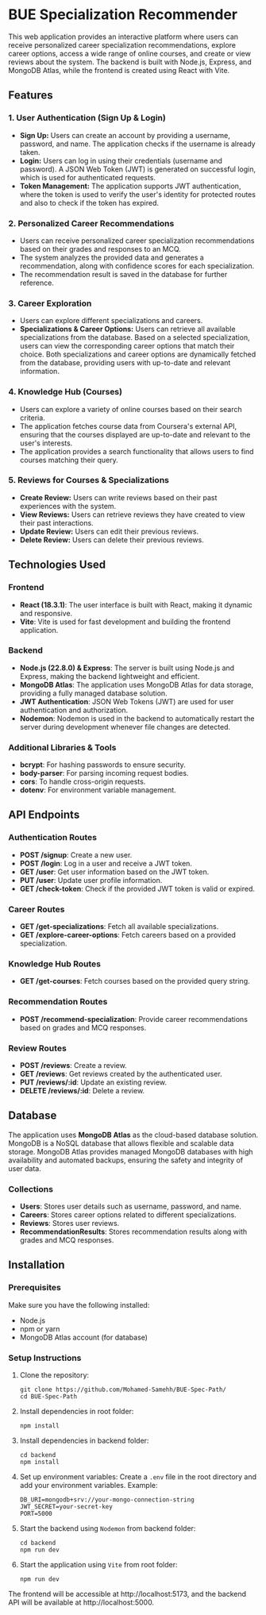 # BUE Specialization Recommender

This web application provides an interactive platform where users can receive personalized career specialization recommendations, explore career options, access a wide range of online courses, and create or view reviews about the system. The backend is built with Node.js, Express, and MongoDB Atlas, while the frontend is created using React with Vite.

## Features

### 1. **User Authentication (Sign Up & Login)**
- **Sign Up:** Users can create an account by providing a username, password, and name. The application checks if the username is already taken.
- **Login:** Users can log in using their credentials (username and password). A JSON Web Token (JWT) is generated on successful login, which is used for authenticated requests.
- **Token Management:** The application supports JWT authentication, where the token is used to verify the user's identity for protected routes and also to check if the token has expired.

### 2. **Personalized Career Recommendations**
- Users can receive personalized career specialization recommendations based on their grades and responses to an MCQ.
- The system analyzes the provided data and generates a recommendation, along with confidence scores for each specialization.
- The recommendation result is saved in the database for further reference.

### 3. **Career Exploration**
- Users can explore different specializations and careers.
- **Specializations & Career Options:** Users can retrieve all available specializations from the database. Based on a selected specialization, users can view the corresponding career options that match their choice. Both specializations and career options are dynamically fetched from the database, providing users with up-to-date and relevant information.

### 4. **Knowledge Hub (Courses)**
- Users can explore a variety of online courses based on their search criteria.
- The application fetches course data from Coursera's external API, ensuring that the courses displayed are up-to-date and relevant to the user's interests.
- The application provides a search functionality that allows users to find courses matching their query.

### 5. **Reviews for Courses & Specializations**
- **Create Review:** Users can write reviews based on their past experiences with the system.
- **View Reviews:** Users can retrieve reviews they have created to view their past interactions.
- **Update Review:** Users can edit their previous reviews.
- **Delete Review:** Users can delete their previous reviews.

## Technologies Used

### Frontend
- **React (18.3.1)**: The user interface is built with React, making it dynamic and responsive.
- **Vite**: Vite is used for fast development and building the frontend application.

### Backend
- **Node.js (22.8.0) & Express**: The server is built using Node.js and Express, making the backend lightweight and efficient.
- **MongoDB Atlas**: The application uses MongoDB Atlas for data storage, providing a fully managed database solution.
- **JWT Authentication**: JSON Web Tokens (JWT) are used for user authentication and authorization.
- **Nodemon**: Nodemon is used in the backend to automatically restart the server during development whenever file changes are detected.

### Additional Libraries & Tools
- **bcrypt**: For hashing passwords to ensure security.
- **body-parser**: For parsing incoming request bodies.
- **cors**: To handle cross-origin requests.
- **dotenv**: For environment variable management.

## API Endpoints

### Authentication Routes
- **POST /signup**: Create a new user.
- **POST /login**: Log in a user and receive a JWT token.
- **GET /user**: Get user information based on the JWT token.
- **PUT /user**: Update user profile information.
- **GET /check-token**: Check if the provided JWT token is valid or expired.

### Career Routes
- **GET /get-specializations**: Fetch all available specializations.
- **GET /explore-career-options**: Fetch careers based on a provided specialization.

### Knowledge Hub Routes
- **GET /get-courses**: Fetch courses based on the provided query string.

### Recommendation Routes
- **POST /recommend-specialization**: Provide career recommendations based on grades and MCQ responses.

### Review Routes
- **POST /reviews**: Create a review.
- **GET /reviews**: Get reviews created by the authenticated user.
- **PUT /reviews/:id**: Update an existing review.
- **DELETE /reviews/:id**: Delete a review.

## Database

The application uses **MongoDB Atlas** as the cloud-based database solution. MongoDB is a NoSQL database that allows flexible and scalable data storage. MongoDB Atlas provides managed MongoDB databases with high availability and automated backups, ensuring the safety and integrity of user data.

### Collections
- **Users**: Stores user details such as username, password, and name.
- **Careers**: Stores career options related to different specializations.
- **Reviews**: Stores user reviews.
- **RecommendationResults**: Stores recommendation results along with grades and MCQ responses.

## Installation

### Prerequisites
Make sure you have the following installed:
- Node.js
- npm or yarn
- MongoDB Atlas account (for database)

### Setup Instructions

1. Clone the repository:
    ```
    git clone https://github.com/Mohamed-Samehh/BUE-Spec-Path/
    cd BUE-Spec-Path
    ```

2. Install dependencies in root folder:
    ```
    npm install
    ```

3. Install dependencies in backend folder:
    ```
    cd backend
    npm install
    ```

4. Set up environment variables:
   Create a `.env` file in the root directory and add your environment variables. Example:
   ```
   DB_URI=mongodb+srv://your-mongo-connection-string
   JWT_SECRET=your-secret-key
   PORT=5000
   ```

5. Start the backend using `Nodemon` from backend folder:
   ```
   cd backend
   npm run dev
   ```

6. Start the application using `Vite` from root folder:
   ```
   npm run dev
   ```

 The frontend will be accessible at http://localhost:5173, and the backend API will be available at http://localhost:5000.

